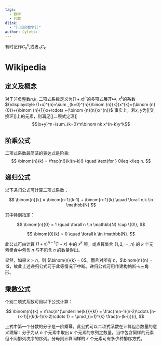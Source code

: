 ```yaml
---
tags:
  - 数学
  - 代数
dlink:
  - "[[组合数学]]"
author: Cyletix
---
```

有时记作$C_n^k$,或者$_nC_k$ 

# Wikipedia
## 定义及概念
对于非负整数$n$,$k$, 二项式系数定义为$(1+x)^n$的多项式展开中, $x^k$的系数
${\displaystyle (1+x)^{n}=\sum _{k=0}^{n}{\binom {n}{k}}x^{k}={\binom {n}{0}}+{\binom {n}{1}}x+\cdots +{\binom {n}{n}}x^{n}}$
事实上，若$x$, $y$为[[交换环]]上的元素，则满足[[二项式定理]]
$$(x+y)^n=\sum_{k=0}^n\binom nk x^{n-k}y^k$$

## 阶乘公式
二项式系数最简洁的表达式是阶乘:
$$
\binom{n}{k} = \frac{n!}{k!(n-k)!} \quad \text{for } 0\leq k\leq n.
$$

## 递归公式
以下递归公式可计算二项式系数：

$$
\binom{n}{k} = \binom{n-1}{k-1} + \binom{n-1}{k} \quad \forall n,k \in \mathbb{N}
$$

其中特别指定：

$$
\binom{n}{0} = 1 \quad \forall n \in \mathbb{N} \cup \{0\},
$$

$$
\binom{0}{k} = 0 \quad \forall k \in \mathbb{N}.
$$

此公式可由计算 $(1+x)^{n-1}(1+x)$ 中的 $x^{k}$ 项，或点算集合 $\{1,2,\cdots,n\}$ 的 $k$ 个元素组合中包含 $n$ 与不包含 $n$ 的数量得出。

显然，如果 $k > n$，则 $\binom{n}{k} = 0$。而且对所有 $n$，$\binom{n}{n} = 1$，故此上述递归公式可于此等情况下中断。递归公式可用作建构帕斯卡三角形。


## 乘数公式
个别二项式系数可用以下公式计算：

$$
\binom{n}{k} = \frac{n^{\underline{k}}}{k!} = \frac{n(n-1)(n-2)\cdots [n-(k-1)]}{k(k-1)(k-2)\cdots 1} = \prod_{i=1}^{k} \frac{n-(k-i)}{i},
$$

上式中第一个分数的分子是一阶乘幂。此公式可以二项式系数在计算组合数量的意义理解：分子为从 $n$ 个元素中取出 $k$ 个元素的序列之数量，当中包含同样的元素但不同排列次序的序列。分母则计算同样的 $k$ 个元素可有多少种排序方式。
